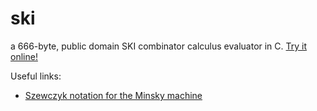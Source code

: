 # ski
a 666-byte, public domain SKI combinator calculus evaluator in C.
[Try it online!](https://tio.run/##XVFNb8IwDL33V2RMok41JD52IgoS4oAKh0qFSzXtkHQBKvGVkoqNqr@dOQ2t2C728/Nz/eqkvW2a3u@vX2qTHRWJSa5MkR@9hliQc2HSnchbZku26i8zI6m4qLacE9GbiLZck6I38W58wMzPWSFJLiYvUkO@ywYE4i2QLDsaolmVsCSYgqZlEhT8IPb7UwqX7KZOG0goZWsi@JpI3kekuWYxKVjlJcEOkiCiZbaBCLd3uzb2JprzIS3t8pggI1n1LJi7WMsGTzLxT@k9SbF@eSCccy6nMHLGHkA2YM6dVNouJh45LHGaN4vWnmxbzkLRLEdfI1paId/VZiizMldIyiq0ixcLcqDl5Zrhs8AWKC1nPvjjxprnvKGmtmYzityamR/645hMYUjZzF853Ld46fAAl1Qab2vq25rG0wLeUWYZz9rStiMcYZ1plxjK7BcW9eBHZ7UMSecTiYPIjmCPF9V@rrtsr@Bmn6DPIvt7qNF1vN8BliEFgFVIba4Tpb8 "C (gcc) – Try It Online")

Useful links:
* [Szewczyk notation for the Minsky machine](https://esolangs.org/wiki/Szewczyk_notation_for_Minsky_machine)
